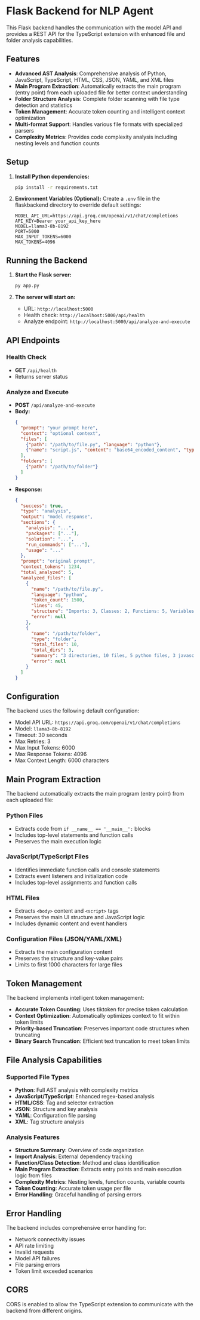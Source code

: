 # Flask Backend for NLP Agent

This Flask backend handles the communication with the model API and provides a REST API for the TypeScript extension with enhanced file and folder analysis capabilities.

## Features

- **Advanced AST Analysis**: Comprehensive analysis of Python, JavaScript, TypeScript, HTML, CSS, JSON, YAML, and XML files
- **Main Program Extraction**: Automatically extracts the main program (entry point) from each uploaded file for better context understanding
- **Folder Structure Analysis**: Complete folder scanning with file type detection and statistics
- **Token Management**: Accurate token counting and intelligent context optimization
- **Multi-format Support**: Handles various file formats with specialized parsers
- **Complexity Metrics**: Provides code complexity analysis including nesting levels and function counts

## Setup

1. **Install Python dependencies:**
   ```bash
   pip install -r requirements.txt
   ```

2. **Environment Variables (Optional):**
   Create a `.env` file in the flaskbackend directory to override default settings:
   ```
   MODEL_API_URL=https://api.groq.com/openai/v1/chat/completions
   API_KEY=Bearer your_api_key_here
   MODEL=llama3-8b-8192
   PORT=5000
   MAX_INPUT_TOKENS=6000
   MAX_TOKENS=4096
   ```

## Running the Backend

1. **Start the Flask server:**
   ```bash
   py app.py
   ```

2. **The server will start on:**
   - URL: `http://localhost:5000`
   - Health check: `http://localhost:5000/api/health`
   - Analyze endpoint: `http://localhost:5000/api/analyze-and-execute`

## API Endpoints

### Health Check
- **GET** `/api/health`
- Returns server status

### Analyze and Execute
- **POST** `/api/analyze-and-execute`
- **Body:** 
  ```json
  {
    "prompt": "your prompt here",
    "context": "optional context",
    "files": [
      {"path": "/path/to/file.py", "language": "python"},
      {"name": "script.js", "content": "base64_encoded_content", "type": "javascript"}
    ],
    "folders": [
      {"path": "/path/to/folder"}
    ]
  }
  ```
- **Response:** 
  ```json
  {
    "success": true,
    "type": "analysis",
    "output": "model response",
    "sections": {
      "analysis": "...",
      "packages": ["..."],
      "solution": "...",
      "run_commands": ["..."],
      "usage": "..."
    },
    "prompt": "original prompt",
    "context_tokens": 1234,
    "total_analyzed": 5,
    "analyzed_files": [
      {
        "name": "/path/to/file.py",
        "language": "python",
        "token_count": 1500,
        "lines": 45,
        "structure": "Imports: 3, Classes: 2, Functions: 5, Variables: 12",
        "error": null
      },
      {
        "name": "/path/to/folder",
        "type": "folder",
        "total_files": 10,
        "total_dirs": 3,
        "summary": "3 directories, 10 files, 5 python files, 3 javascript files, 2 json files",
        "error": null
      }
    ]
  }
  ```

## Configuration

The backend uses the following default configuration:
- Model API URL: `https://api.groq.com/openai/v1/chat/completions`
- Model: `llama3-8b-8192`
- Timeout: 30 seconds
- Max Retries: 3
- Max Input Tokens: 6000
- Max Response Tokens: 4096
- Max Context Length: 6000 characters

## Main Program Extraction

The backend automatically extracts the main program (entry point) from each uploaded file:

### Python Files
- Extracts code from `if __name__ == '__main__':` blocks
- Includes top-level statements and function calls
- Preserves the main execution logic

### JavaScript/TypeScript Files
- Identifies immediate function calls and console statements
- Extracts event listeners and initialization code
- Includes top-level assignments and function calls

### HTML Files
- Extracts `<body>` content and `<script>` tags
- Preserves the main UI structure and JavaScript logic
- Includes dynamic content and event handlers

### Configuration Files (JSON/YAML/XML)
- Extracts the main configuration content
- Preserves the structure and key-value pairs
- Limits to first 1000 characters for large files

## Token Management

The backend implements intelligent token management:
- **Accurate Token Counting**: Uses tiktoken for precise token calculation
- **Context Optimization**: Automatically optimizes context to fit within token limits
- **Priority-based Truncation**: Preserves important code structures when truncating
- **Binary Search Truncation**: Efficient text truncation to meet token limits

## File Analysis Capabilities

### Supported File Types
- **Python**: Full AST analysis with complexity metrics
- **JavaScript/TypeScript**: Enhanced regex-based analysis
- **HTML/CSS**: Tag and selector extraction
- **JSON**: Structure and key analysis
- **YAML**: Configuration file parsing
- **XML**: Tag structure analysis

### Analysis Features
- **Structure Summary**: Overview of code organization
- **Import Analysis**: External dependency tracking
- **Function/Class Detection**: Method and class identification
- **Main Program Extraction**: Extracts entry points and main execution logic from files
- **Complexity Metrics**: Nesting levels, function counts, variable counts
- **Token Counting**: Accurate token usage per file
- **Error Handling**: Graceful handling of parsing errors

## Error Handling

The backend includes comprehensive error handling for:
- Network connectivity issues
- API rate limiting
- Invalid requests
- Model API failures
- File parsing errors
- Token limit exceeded scenarios

## CORS

CORS is enabled to allow the TypeScript extension to communicate with the backend from different origins. 